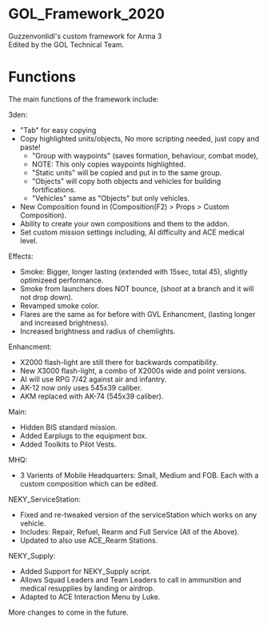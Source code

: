 # GOL_Framework_2020
Guzzenvonlidl's custom framework for Arma 3</br>
Edited by the GOL Technical Team.</br>

# Functions

The main functions of the framework include:

3den:
* "Tab" for easy copying
* Copy highlighted units/objects, No more scripting needed, just copy and paste!
	* "Group with waypoints" (saves formation, behaviour, combat mode),
	* NOTE: This only copies waypoints highlighted.
	* "Static units" will be copied and put in to the same group.
	* "Objects" will copy both objects and vehicles for building fortifications.
	* "Vehicles" same as "Objects" but only vehicles.
* New Composition found in (Composition(F2) > Props > Custom Composition).
* Ability to create your own compositions and them to the addon.
* Set custom mission settings including, AI difficulty and ACE medical level.

Effects:
* Smoke: Bigger, longer lasting (extended with 15sec, total 45), slightly optimizeed performance.
* Smoke from launchers does NOT bounce, (shoot at a branch and it will not drop down).
* Revamped smoke color.
* Flares are the same as for before with GVL Enhancment, (lasting longer and increased brightness).
* Increased brightness and radius of chemlights.

Enhancment:
* X2000 flash-light are still there for backwards compatibility.
* New X3000 flash-light, a combo of X2000s wide and point versions.
* AI will use RPG 7/42 against air and infantry.
* AK-12 now only uses 545x39 caliber.
* AKM replaced with AK-74 (545x39 caliber).

Main:
* Hidden BIS standard mission.
* Added Earplugs to the equipment box.
* Added Toolkits to Pilot Vests.

MHQ:
* 3 Varients of Mobile Headquarters: Small, Medium and FOB. Each with a custom composition which can be edited.

NEKY_ServiceStation:
* Fixed and re-tweaked version of the serviceStation which works on any vehicle.
* Includes: Repair, Refuel, Rearm and Full Service (All of the Above).
* Updated to also use ACE_Rearm Stations.

NEKY_Supply:
* Added Support for NEKY_Supply script.
* Allows Squad Leaders and Team Leaders to call in ammunition and medical resupplies by landing or airdrop.
* Adapted to ACE Interaction Menu by Luke.

More changes to come in the future.
